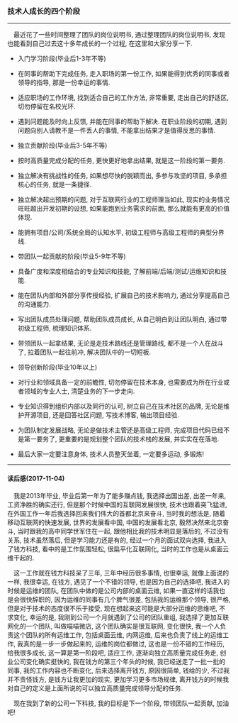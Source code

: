 ### 技术人成长的四个阶段

---

&emsp;最近花了一些时间整理了团队的岗位说明书, 通过整理团队的岗位说明书, 发现也能看到自己过去这十多年成长的一个过程, 在这里和大家分享一下.

* 入门学习阶段(毕业后1-3年不等)

 * 在同事的帮助下完成任务, 走入职场的第一份工作, 如果能得到优秀的同事或者领导的指导, 那是一份幸运的事情.
 * 适应职场的工作环境, 找到适合自己的工作方法, 非常重要, 走出自己的舒适区, 切勿停留在名校光环.
 * 遇到问题能及时向上反馈, 并能在同事的帮助下解决. 在职业阶段的初期, 遇到问题向别人请教不是一件丢人的事情, 不能拿出结果才是值得反思的事情.

* 独立贡献阶段(毕业后3-5年不等)

 * 按时高质量完成分配的任务, 更快更好地拿出结果, 就是这一阶段的第一要务.
 * 独立解决有挑战性的任务, 如果想尽快的脱颖而出, 多参与攻坚的项目, 多承担核心的任务, 就是一条捷径.
 * 独立解决超出预期的问题, 对于互联网行业的工程师理当如此, 现实的业务情况旺旺超出开发初期的设想, 如果能跑到业务需求的前面, 那么就能有更高的价值体现.
 * 能拥有项目/公司/系统全局的认知水平, 初级工程师与高级工程师的典型分界线.
 
* 带团队一起贡献的阶段(毕业5-9年不等)

 * 具备广度和深度相结合的专业知识和技能, 了解前端/后端/测试/运维知识和技能.
 * 能在团队内部和外部分享传授经验, 扩展自己的技术影响力, 通过分享提高自己的沟通能力.
 * 写出团队成员处理问题, 帮助团队成员成长, 从自己明白到让团队明白, 通过带初级工程师, 梳理知识体系.
 * 带领团队一起拿结果, 无论是走技术路线还是管理路线, 都不是一个人在战斗了, 拉着团队一起往前冲, 解决团队中的一切短板.

* 领导创新阶段(毕业10年以上)

 * 对行业和领域具备一定的前瞻性, 切勿停留在技术本身, 也需要成为所在行业或者领域的专业人士, 清楚业务的下一步走向.
 * 专业知识得到组织内部以及同行的认可, 树立自己在技术社区的品牌, 无论是维护开源项目, 还是回答社区问题, 写技术博客, 输出项目经验.
 * 为团队制定发展战略, 无论是做技术主管还是高级工程师, 完成项目代码已经不是第一要务了, 更重要的是规划整个团队的技术栈的发展, 并实实在在落地.

* 最后大家一定要注意身体, 技术人员整天坐着, 一定要多运动, 多锻炼!


---

#### 读后感(2017-11-04)

&emsp;我是2013年毕业, 毕业后第一年为了能多赚点钱, 我选择出国出差, 出差一年来, 工资净胜的确实还行, 但是那个时候中国的互联网发展很快, 技术也跟着突飞猛进, 在外国工作一年后我选择回来我们伟大的首都北京来奋斗, 当时我的想法是, 随着移动互联网的快速发展, 世界的发展看中国, 中国的发展看北京, 毅然决然来北京奋斗, 当时跟我的高中同学世军住在一起, 跟他相比我的技术明显是落后的, 不过没有关系, 技术虽然落后, 但是学习能力还是有的, 经过一个月的面试双向选择, 我进入了钱方科技, 看中的是工作氛围轻松, 很扁平化互联网化, 当时的工作也是从桌面云维干起的.

&emsp;这一工作就在钱方科技呆了三年, 三年中经历很多事情, 也很幸运, 就像上面说的一样, 我很幸运, 在钱方, 遇见了一个不错的领导, 也是因为自己的选择吧, 我进入的时候是运维的团队, 在团队中做的是公司内部的桌面云维, 如果一直这样的话我也是会很快辞职的, 因为运维的同事有几个脾气很差, 包括我的运维那个领导, 很严格, 但是对于技术的态度很不乐于接受, 现在想起来这可能是大部分运维的思维吧, 不求变化, 幸运的是, 我刚到公司一个月就遇到了公司的团队重组, 我选择了更加互联网化的一个团队, 叫做喵喵微店, 这个团队确实是很互联网, 变化很快, 我一个人负责这个团队的所有运维工作, 包括桌面云维, 内网运维, 后来也负责了线上的运维工作, 我真的是一步一步做起来的, 运维的岗位都做过, 这也是一份不错的工作经历, 给我很多成长, 这一算是第一阶段吧, 适应工作, 逐渐向独立高质量完成任务走, 创业公司变化确实挺快的, 我在钱方的第三个年头的时候, 我已经送走了一批一批的同事, 我的工作内容也不断变化, 后来选择离开钱方, 原因很简单, 钱给的少, 不过我并不责怪钱方, 是钱方让我更加的现实, 更加学习更多市场规律, 离开钱方的时候我对自己的定义是上面所说的可以独立高质量完成领导分配的任务.

&emsp;现在我到了新的公司一下科技, 我的目标是下一个阶段, 带领团队一起贡献, 加油吧!
